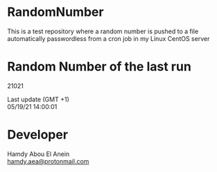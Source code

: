 # RandomNumber    
This is a test repository where a random number is pushed to a file automatically passwordless from a cron job in my Linux CentOS server    
# Random Number of the last run   
21021
      
Last update (GMT +1)    
05/19/21 14:00:01
# Developer    
Hamdy Abou El Anein   
hamdy.aea@protonmail.com
